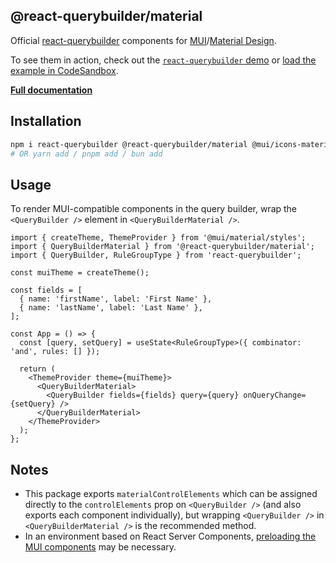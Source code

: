 ## @react-querybuilder/material

Official [react-querybuilder](https://npmjs.com/package/react-querybuilder) components for [MUI](https://mui.com/)/[Material Design](https://material.io/design).

To see them in action, check out the [`react-querybuilder` demo](https://react-querybuilder.js.org/demo/material) or [load the example in CodeSandbox](https://codesandbox.io/s/github/react-querybuilder/react-querybuilder/tree/main/examples/material).

**[Full documentation](https://react-querybuilder.js.org/)**

## Installation

```bash
npm i react-querybuilder @react-querybuilder/material @mui/icons-material @mui/material
# OR yarn add / pnpm add / bun add
```

## Usage

To render MUI-compatible components in the query builder, wrap the `<QueryBuilder />` element in `<QueryBuilderMaterial />`.

```tsx
import { createTheme, ThemeProvider } from '@mui/material/styles';
import { QueryBuilderMaterial } from '@react-querybuilder/material';
import { QueryBuilder, RuleGroupType } from 'react-querybuilder';

const muiTheme = createTheme();

const fields = [
  { name: 'firstName', label: 'First Name' },
  { name: 'lastName', label: 'Last Name' },
];

const App = () => {
  const [query, setQuery] = useState<RuleGroupType>({ combinator: 'and', rules: [] });

  return (
    <ThemeProvider theme={muiTheme}>
      <QueryBuilderMaterial>
        <QueryBuilder fields={fields} query={query} onQueryChange={setQuery} />
      </QueryBuilderMaterial>
    </ThemeProvider>
  );
};
```

## Notes

- This package exports `materialControlElements` which can be assigned directly to the `controlElements` prop on `<QueryBuilder />` (and also exports each component individually), but wrapping `<QueryBuilder />` in `<QueryBuilderMaterial />` is the recommended method.
- In an environment based on React Server Components, [preloading the MUI components](https://react-querybuilder.js.org/docs/compat#preload-mui-components) may be necessary.

